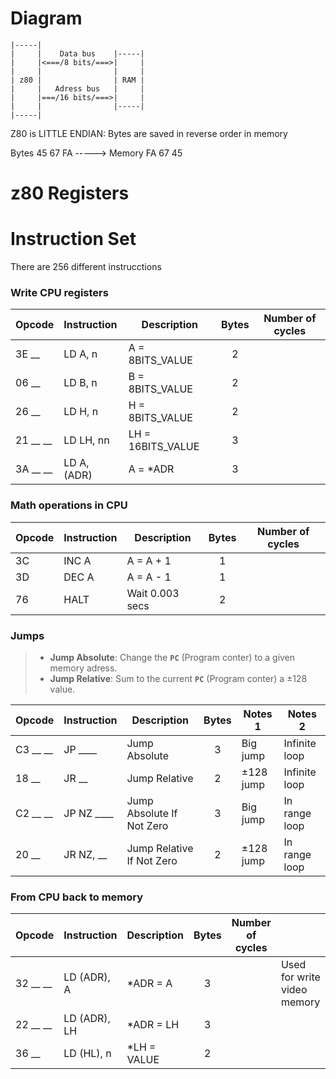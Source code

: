 

# Diagram

```
|-----|
|     |    Data bus    |-----|
|     |<===/8 bits/===>|     |
|     |                |     |
| z80 |                | RAM |
|     |   Adress bus   |     |
|     |===/16 bits/===>|     |
|     |                |-----|
|-----|
```

Z80 is LITTLE ENDIAN: Bytes are saved in reverse order in memory

Bytes 45 67 FA -----> Memory FA 67 45

# z80 Registers










# Instruction Set

There are 256 different instrucctions

### Write CPU registers

| Opcode   | Instruction  | Description         | Bytes | Number of cycles |
|:---------|:-------------|---------------------|:-----:|------------------|
| 3E __    | LD A, n      | A = 8BITS_VALUE     |   2   |                  |
| 06 __    | LD B, n      | B = 8BITS_VALUE     |   2   |                  |
| 26 __    | LD H, n      | H = 8BITS_VALUE     |   2   |                  |
| 21 __ __ | LD LH, nn    | LH = 16BITS_VALUE   |   3   |                  |
| 3A __ __ | LD A, (ADR)  | A = *ADR            |   3   |                  |


### Math operations in CPU

| Opcode   | Instruction  | Description         | Bytes | Number of cycles |
|:---------|:-------------|---------------------|:-----:|------------------|
| 3C       | INC A        | A = A + 1           |   1   |                  |
| 3D       | DEC A        | A = A - 1           |   1   |                  |
| 76       | HALT         | Wait 0.003 secs     |   2   |                  |


### Jumps

> - **Jump Absolute**: Change the **`PC`** (Program conter) to a given memory adress.
> - **Jump Relative**: Sum to the current **`PC`** (Program conter) a ±128 value.

| Opcode   | Instruction  | Description               | Bytes | Notes 1   | Notes 2       |
|:---------|:-------------|---------------------------|:-----:|-----------|---------------|
| C3 __ __ | JP ____      | Jump Absolute             |   3   | Big jump  | Infinite loop |
| 18 __    | JR __        | Jump Relative             |   2   | ±128 jump | Infinite loop |
| C2 __ __ | JP NZ ____   | Jump Absolute If Not Zero |   3   | Big jump  | In range loop |
| 20 __    | JR NZ, __    | Jump Relative If Not Zero |   2   | ±128 jump | In range loop |


### From CPU back to memory

| Opcode   | Instruction  | Description         | Bytes | Number of cycles |                             |
|:---------|:-------------|---------------------|:-----:|------------------|-----------------------------|
| 32 __ __ | LD (ADR), A  | *ADR = A            |   3   |                  | Used for write video memory |
| 22 __ __ | LD (ADR), LH | *ADR = LH           |   3   |                  |                             |
| 36 __    | LD (HL), n   | *LH = VALUE         |   2   |                  |                             |








